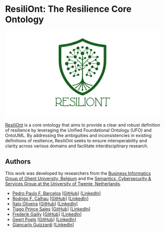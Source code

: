 # ResiliOnt: The Resilience Core Ontology 

<p align="center">
  <img src="https://raw.githubusercontent.com/pedropaulofb/resiliont/main/resources/logos/resiliont-logo-06.png" alt="Logo" style="width:500px">
</p>

 [ResiliOnt](https://github.com/pedropaulofb/resiliont/) is a core ontology that aims to provide a clear and robust definition of resilience by leveraging the Unified Foundational Ontology (UFO) and OntoUML. By addressing the ambiguities and inconsistencies in existing definitions of resilience, ResiliOnt seeks to ensure interoperability and clarity across various domains and facilitate interdisciplinary research.

## Authors

This work was developed by researchers from the [Business Informatics Group of Ghent University, Belgium](https://ugent-businessinformatics.github.io/) and the [Semantics, Cybersecurity & Services Group at the University of Twente, Netherlands](https://www.utwente.nl/en/eemcs/scs/).

- [Pedro Paulo F. Barcelos](https://orcid.org/0000-0003-2736-7817) [[GitHub](https://github.com/pedropaulofb)] [[LinkedIn](https://www.linkedin.com/in/pedro-paulo-favato-barcelos/)]
- [Rodrigo F. Calhau](https://orcid.org/0009-0006-6051-2165) [[GitHub](https://github.com/rfcalhau)] [[LinkedIn](https://www.linkedin.com/in/rodrigo-f-calhau-a6663776/)]
- [Ítalo Oliveira](https://orcid.org/0000-0002-2384-3081) [[GitHub](https://github.com/italojsoliveira)] [[LinkedIn](https://www.linkedin.com/in/%C3%ADtalo-oliveira-800923162/)]
- [Tiago Prince Sales](https://orcid.org/0000-0002-5385-5761) [[GitHub](https://github.com/tgoprince)] [[LinkedIn](https://www.linkedin.com/in/tiago-sales/)]
- [Frederik Gailly](https://orcid.org/0000-0003-0481-9745) [[GitHub](https://github.com/fgailly)] [[LinkedIn](https://www.linkedin.com/in/fgailly/)]
- [Geert Poels](https://orcid.org/0000-0001-9247-6150) [[GitHub](https://github.com/geertpoels)] [[LinkedIn](https://www.linkedin.com/in/geert-p-039198287/)]
- [Giancarlo Guizzardi](https://orcid.org/0000-0002-3452-553X) [[LinkedIn](https://www.linkedin.com/in/giancarlo-guizzardi/)]
